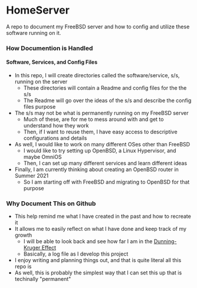 # HomeServer
A repo to document my FreeBSD server and how to config and utilize these software running on it. 

### How Documention is Handled

#### Software, Services, and Config Files
- In this repo, I will create directories called the software/service, s/s, running on the server
  - These directories will contain a Readme and config files for the the s/s
  - The Readme will go over the ideas of the s/s and describe the config files purpose
- The s/s may not be what is permanently running on my FreeBSD server
  - Much of these, are for me to mess around with and get to understand how they work
  - Then, if I want to reuse them, I have easy access to descriptive configurations and details
- As well, I would like to work on many different OSes other than FreeBSD
  - I would like to try setting up OpenBSD, a Linux Hypervisor, and maybe OmniOS
  - Then, I can set up many different services and learn different ideas 
- Finally, I am currently thinking about creating an OpenBSD router in Summer 2021
  - So I am starting off with FreeBSD and migrating to OpenBSD for that purpose 

### Why Document This on Github
- This help remind me what I have created in the past and how to recreate it  
- It allows me to easily reflect on what I have done and keep track of my growth
  - I will be able to look back and see how far I am in the [Dunning-Kruger Effect](https://en.wikipedia.org/wiki/Dunning%E2%80%93Kruger_effect)
  - Basically, a log file as I develop this project
- I enjoy writing and planning things out, and that is quite literal all this repo is
- As well, this is probably the simplest way that I can set this up that is techinally "permanent"
